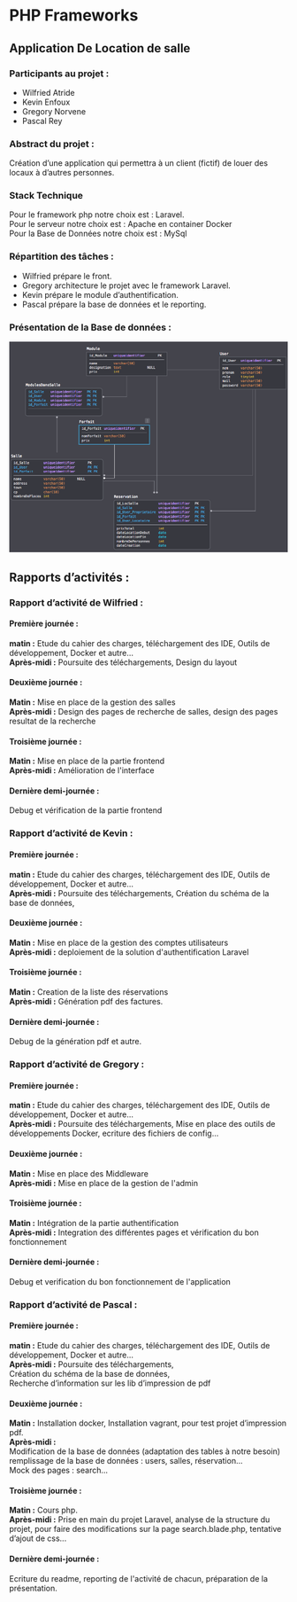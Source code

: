 # PHP Frameworks
## Application De Location de salle
### Participants au projet :
- Wilfried Atride
- Kevin Enfoux
- Gregory Norvene
- Pascal Rey
### Abstract du projet :
Création d’une application qui permettra à un client (fictif) de louer des locaux à d’autres personnes.
### Stack Technique
Pour le framework php notre choix est : Laravel.  
Pour le serveur notre choix est : Apache en container Docker  
Pour la Base de Données notre choix est : MySql  
### Répartition des tâches :
- Wilfried prépare le front.
- Gregory architecture le projet avec le framework Laravel.
- Kevin prépare le module d’authentification.
- Pascal prépare la base de données et le reporting.
### Présentation de la Base de données :
![Schema Bdd](https://github.com/Baelgar/Laravel_Group_Projet/blob/master/doc/SchemaBdd.png)
## Rapports d’activités :
### Rapport d’activité de __**Wilfried**__ :
#### Première journée :
__matin :__   Etude du cahier des charges, téléchargement des IDE, Outils de développement, Docker et autre…  
__Après-midi :__ Poursuite des téléchargements, Design du layout  
#### Deuxième journée :
__Matin :__  Mise en place de la gestion des salles  
__Après-midi :__ Design des pages de recherche de salles, design des pages resultat de la recherche
#### Troisième journée :
__Matin :__ Mise en place de la partie frontend  
__Après-midi :__   Amélioration de l'interface  
#### Dernière demi-journée :
Debug et vérification de la partie frontend  

### Rapport d’activité de __**Kevin**__ :
#### Première journée :
__matin :__  Etude du cahier des charges, téléchargement des IDE, Outils de développement, Docker et autre…  
__Après-midi :__ Poursuite des téléchargements,  Création du schéma de la base de données,  
#### Deuxième journée :
__Matin :__  Mise en place de la gestion des comptes utilisateurs  
__Après-midi :__ deploiement de la solution d'authentification Laravel  
#### Troisième journée :
__Matin :__ Creation de la liste des réservations  
__Après-midi :__ Génération pdf des factures.  
#### Dernière demi-journée :
Debug de la génération pdf et autre.  

### Rapport d’activité de __**Gregory**__ :
#### Première journée :
__matin :__   Etude du cahier des charges, téléchargement des IDE, Outils de développement, Docker et autre…  
__Après-midi :__ Poursuite des téléchargements,  Mise en place des outils de développements Docker, ecriture des fichiers de config...    
#### Deuxième journée :
__Matin :__  Mise en place des Middleware  
__Après-midi :__ Mise en place de la gestion de l'admin  
#### Troisième journée :
__Matin :__ Intégration de la partie authentification  
__Après-midi :__ Integration des différentes pages et vérification du bon fonctionnement  
#### Dernière demi-journée :
Debug et verification du bon fonctionnement de l'application  

### Rapport d’activité de __**Pascal**__ :
#### Première journée :
__matin :__  Etude du cahier des charges, téléchargement des IDE, Outils de développement, Docker et autre…  
__Après-midi :__
Poursuite des téléchargements,  
Création du schéma de la base de données,  
Recherche d’information sur les lib d’impression de pdf  

#### Deuxième journée :
__Matin :__  Installation docker, Installation vagrant, pour test projet d’impression pdf.  
__Après-midi :__  
Modification de la base de données (adaptation des tables à notre besoin)   
remplissage de la base de données : users, salles, réservation...  
Mock des pages : search...  
#### Troisième journée :
__Matin :__ Cours php.  
__Après-midi :__ Prise en main du projet Laravel, analyse de la structure du projet, pour faire des modifications sur la page search.blade.php, tentative d’ajout de css...  
#### Dernière demi-journée :
Ecriture du readme,  reporting de l'activité de chacun, préparation de la présentation.  
